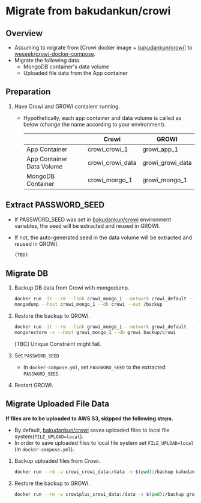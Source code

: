 # Migrate from bakudankun/crowi

## Overview

- Assuming to migrate from [Crowi docker image + [bakudankun/crowi](https://github.com/crowi/docker-crowi)] to [weseek/growi-docker-compose](https://github.com/weseek/growi-docker-compose).
- Migrate the following data.
    - MongoDB container's data volume
    - Uploaded file data from the App container

## Preparation

1. Have Crowi and GROWI contaienr running.
    * Hypothetically, each app container and data volume is called as below (change the name according to your environment).

        ||Crowi|GROWI|
        |---|---|---|
        |App Container|crowi_crowi_1|growi_app_1|
        |App Container Data Volume|crowi_crowi_data|growi_growi_data|
        |MongoDB Container|crowi_mongo_1|growi_mongo_1|

## Extract PASSWORD_SEED

- If PASSWORD_SEED was set in [bakudankun/crowi](https://github.com/crowi/docker-crowi) environment variables, the seed will be extracted and reused in GROWI.
- If not, the auto-generated seed in the data volume will be extracted and reused in GROWI.

    ```bash
    (TBD)
    ```

## Migrate DB

1. Backup DB data from Crowi with mongodump.

    ```bash
    docker run -it --rm --link crowi_mongo_1 --network crowi_default --volume $(pwd):/backup mongo bash
    mongodump --host crowi_mongo_1 --db crowi --out /backup
    ```

2. Restore the backup to GROWI.

    ```bash
    docker run -it --rm --link growi_mongo_1 --network growi_default  --volume $(pwd):/backup mongo bash
    mongorestore -v --host growi_mongo_1 --db growi backup/crowi
    ```

    [TBC] Unique Constraint might fail.

3. Set `PASSWORD_SEED`
    - In `docker-compose.yml`, set `PASSWORD_SEED` to the extracted `PASSWORD_SEED`.

3. Restart GROWI.


## Migrate Uploaded File Data

**If files are to be uploaded to AWS S3, skipped the following steps.**

- By default, [bakudankun/crowi](https://github.com/crowi/docker-crowi) saves uploaded files to local file system(`FILE_UPLOAD=local`).
- In order to save uploaded files to local file system set `FILE_UPLOAD=local` (in `docker-compose.yml`).

1. Backup uploaded files from Crowi.

    ```bash
    docker run --rm -v crowi_crowi_data:/data -v $(pwd):/backup bakudankun/crowi cp -rp /data /backup
    ```

2. Restore the backup to GROWI.

    ```bash
    docker run --rm -v crowiplus_crowi_data:/data -v $(pwd):/backup growi_app_1 cp -rp /backup/uploads /data/
    ```
